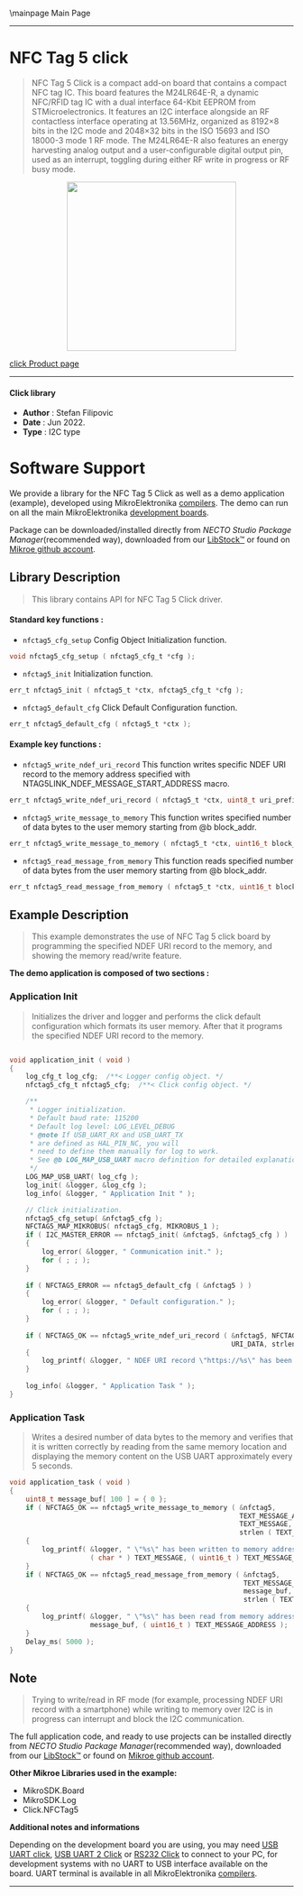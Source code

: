 \mainpage Main Page

---
# NFC Tag 5 click

> NFC Tag 5 Click is a compact add-on board that contains a compact NFC tag IC. This board features the M24LR64E-R, a dynamic NFC/RFID tag IC with a dual interface 64-Kbit EEPROM from STMicroelectronics. It features an I2C interface alongside an RF contactless interface operating at 13.56MHz, organized as 8192×8 bits in the I2C mode and 2048×32 bits in the ISO 15693 and ISO 18000-3 mode 1 RF mode. The M24LR64E-R also features an energy harvesting analog output and a user-configurable digital output pin, used as an interrupt, toggling during either RF write in progress or RF busy mode.

<p align="center">
  <img src="https://download.mikroe.com/images/click_for_ide/nfctag5_click.png" height=300px>
</p>

[click Product page](https://www.mikroe.com/nfc-tag-5-click)

---


#### Click library

- **Author**        : Stefan Filipovic
- **Date**          : Jun 2022.
- **Type**          : I2C type


# Software Support

We provide a library for the NFC Tag 5 Click
as well as a demo application (example), developed using MikroElektronika
[compilers](https://www.mikroe.com/necto-studio).
The demo can run on all the main MikroElektronika [development boards](https://www.mikroe.com/development-boards).

Package can be downloaded/installed directly from *NECTO Studio Package Manager*(recommended way), downloaded from our [LibStock&trade;](https://libstock.mikroe.com) or found on [Mikroe github account](https://github.com/MikroElektronika/mikrosdk_click_v2/tree/master/clicks).

## Library Description

> This library contains API for NFC Tag 5 Click driver.

#### Standard key functions :

- `nfctag5_cfg_setup` Config Object Initialization function.
```c
void nfctag5_cfg_setup ( nfctag5_cfg_t *cfg );
```

- `nfctag5_init` Initialization function.
```c
err_t nfctag5_init ( nfctag5_t *ctx, nfctag5_cfg_t *cfg );
```

- `nfctag5_default_cfg` Click Default Configuration function.
```c
err_t nfctag5_default_cfg ( nfctag5_t *ctx );
```

#### Example key functions :

- `nfctag5_write_ndef_uri_record` This function writes specific NDEF URI record to the memory address specified with NTAG5LINK_NDEF_MESSAGE_START_ADDRESS macro.
```c
err_t nfctag5_write_ndef_uri_record ( nfctag5_t *ctx, uint8_t uri_prefix, uint8_t *uri_data, uint8_t data_len );
```

- `nfctag5_write_message_to_memory` This function writes specified number of data bytes to the user memory starting from @b block_addr.
```c
err_t nfctag5_write_message_to_memory ( nfctag5_t *ctx, uint16_t block_addr, uint8_t *message, uint16_t message_len );
```

- `nfctag5_read_message_from_memory` This function reads specified number of data bytes from the user memory starting from @b block_addr.
```c
err_t nfctag5_read_message_from_memory ( nfctag5_t *ctx, uint16_t block_addr, uint8_t *message, uint16_t message_len );
```

## Example Description

> This example demonstrates the use of NFC Tag 5 click board by programming the specified NDEF URI record to the memory, and showing the memory read/write feature.

**The demo application is composed of two sections :**

### Application Init

> Initializes the driver and logger and performs the click default configuration which formats its user memory. After that it programs the specified NDEF URI record to the memory.

```c

void application_init ( void )
{
    log_cfg_t log_cfg;  /**< Logger config object. */
    nfctag5_cfg_t nfctag5_cfg;  /**< Click config object. */

    /** 
     * Logger initialization.
     * Default baud rate: 115200
     * Default log level: LOG_LEVEL_DEBUG
     * @note If USB_UART_RX and USB_UART_TX 
     * are defined as HAL_PIN_NC, you will 
     * need to define them manually for log to work. 
     * See @b LOG_MAP_USB_UART macro definition for detailed explanation.
     */
    LOG_MAP_USB_UART( log_cfg );
    log_init( &logger, &log_cfg );
    log_info( &logger, " Application Init " );

    // Click initialization.
    nfctag5_cfg_setup( &nfctag5_cfg );
    NFCTAG5_MAP_MIKROBUS( nfctag5_cfg, MIKROBUS_1 );
    if ( I2C_MASTER_ERROR == nfctag5_init( &nfctag5, &nfctag5_cfg ) ) 
    {
        log_error( &logger, " Communication init." );
        for ( ; ; );
    }
    
    if ( NFCTAG5_ERROR == nfctag5_default_cfg ( &nfctag5 ) )
    {
        log_error( &logger, " Default configuration." );
        for ( ; ; );
    }
    
    if ( NFCTAG5_OK == nfctag5_write_ndef_uri_record ( &nfctag5, NFCTAG5_URI_PREFIX_4, 
                                                       URI_DATA, strlen ( URI_DATA ) ) )
    {
        log_printf( &logger, " NDEF URI record \"https://%s\" has been written\r\n", ( char * ) URI_DATA );
    }
    
    log_info( &logger, " Application Task " );
}

```

### Application Task

> Writes a desired number of data bytes to the memory and verifies that it is written correctly by reading from the same memory location and displaying the memory content
on the USB UART approximately every 5 seconds.

```c
void application_task ( void )
{
    uint8_t message_buf[ 100 ] = { 0 };
    if ( NFCTAG5_OK == nfctag5_write_message_to_memory ( &nfctag5, 
                                                         TEXT_MESSAGE_ADDRESS, 
                                                         TEXT_MESSAGE, 
                                                         strlen ( TEXT_MESSAGE ) ) )
    {
        log_printf( &logger, " \"%s\" has been written to memory address 0x%.4X \r\n", 
                    ( char * ) TEXT_MESSAGE, ( uint16_t ) TEXT_MESSAGE_ADDRESS );
    }
    if ( NFCTAG5_OK == nfctag5_read_message_from_memory ( &nfctag5,
                                                          TEXT_MESSAGE_ADDRESS, 
                                                          message_buf, 
                                                          strlen ( TEXT_MESSAGE ) ) )
    {
        log_printf( &logger, " \"%s\" has been read from memory address 0x%.4X \r\n\n", 
                    message_buf, ( uint16_t ) TEXT_MESSAGE_ADDRESS );
    }
    Delay_ms( 5000 );
}
```

## Note

> Trying to write/read in RF mode (for example, processing NDEF URI record with a smartphone) while writing to memory over I2C is in progress can interrupt and block the I2C communication. 

The full application code, and ready to use projects can be installed directly from *NECTO Studio Package Manager*(recommended way), downloaded from our [LibStock&trade;](https://libstock.mikroe.com) or found on [Mikroe github account](https://github.com/MikroElektronika/mikrosdk_click_v2/tree/master/clicks).

**Other Mikroe Libraries used in the example:**

- MikroSDK.Board
- MikroSDK.Log
- Click.NFCTag5

**Additional notes and informations**

Depending on the development board you are using, you may need
[USB UART click](https://www.mikroe.com/usb-uart-click),
[USB UART 2 Click](https://www.mikroe.com/usb-uart-2-click) or
[RS232 Click](https://www.mikroe.com/rs232-click) to connect to your PC, for
development systems with no UART to USB interface available on the board. UART
terminal is available in all MikroElektronika
[compilers](https://shop.mikroe.com/compilers).

---
